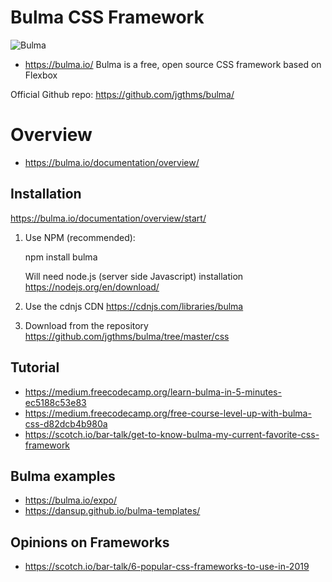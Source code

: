 # Bulma CSS Framework

![Bulma](https://bulma.io/images/bulma-logo.png)
* https://bulma.io/
Bulma is a free, open source CSS framework based on Flexbox

Official Github repo:
https://github.com/jgthms/bulma/

# Overview
* https://bulma.io/documentation/overview/


## Installation
https://bulma.io/documentation/overview/start/

1. Use NPM (recommended):

   npm install bulma
   
   Will need node.js (server side Javascript) installation
   https://nodejs.org/en/download/

2. Use the cdnjs CDN 
  https://cdnjs.com/libraries/bulma

3. Download from the repository 
https://github.com/jgthms/bulma/tree/master/css

## Tutorial
* https://medium.freecodecamp.org/learn-bulma-in-5-minutes-ec5188c53e83
* https://medium.freecodecamp.org/free-course-level-up-with-bulma-css-d82dcb4b980a
* https://scotch.io/bar-talk/get-to-know-bulma-my-current-favorite-css-framework

## Bulma examples

* https://bulma.io/expo/
* https://dansup.github.io/bulma-templates/

## Opinions on Frameworks
* https://scotch.io/bar-talk/6-popular-css-frameworks-to-use-in-2019

